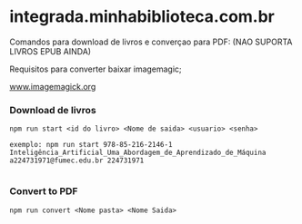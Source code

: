 # integrada.minhabiblioteca.com.br



Comandos para download de livros e converçao para PDF:
(NAO SUPORTA LIVROS EPUB AINDA)
	

Requisitos para converter baixar imagemagic;

www.imagemagick.org

### Download de livros

```
npm run start <id do livro> <Nome de saida> <usuario> <senha>

exemplo: npm run start 978-85-216-2146-1 Inteligência_Artificial_Uma_Abordagem_de_Aprendizado_de_Máquina a224731971@fumec.edu.br 224731971


```
### Convert to PDF
  
 ```
npm run convert <Nome pasta> <Nome Saida>

```
